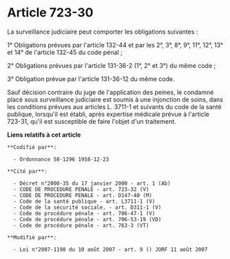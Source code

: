 # Article 723-30

La surveillance judiciaire peut comporter les obligations suivantes :

1° Obligations prévues par l'article 132-44 et par les 2°, 3°, 8°, 9°, 11°, 12°, 13° et 14° de l'article 132-45 du code
pénal ;

2° Obligations prévues par l'article 131-36-2 (1°, 2° et 3°) du même code ;

3° Obligation prévue par l'article 131-36-12 du même code.

Sauf décision contraire du juge de l'application des peines, le condamné placé sous surveillance judiciaire est soumis à une
injonction de soins, dans les conditions prévues aux articles L. 3711-1 et suivants du code de la santé publique, lorsqu'il
est établi, après expertise médicale prévue à l'article 723-31, qu'il est susceptible de faire l'objet d'un traitement.

**Liens relatifs à cet article**

	**Codifié par**:

	  - Ordonnance 58-1296 1958-12-23

	**Cité par**:

	  - Décret n°2000-35 du 17 janvier 2000 - art. 1 (Ab)
	  - CODE DE PROCEDURE PENALE - art. 723-32 (V)
	  - CODE DE PROCEDURE PENALE - art. D147-40 (M)
	  - Code de la santé publique - art. L3711-1 (V)
	  - Code de la sécurité sociale. - art. D311-1 (V)
	  - Code de procédure pénale - art. 706-47-1 (V)
	  - Code de procédure pénale - art. 706-53-19 (VD)
	  - Code de procédure pénale - art. 763-3 (VT)

	**Modifié par**:

	  - Loi n°2007-1198 du 10 août 2007 - art. 9 () JORF 11 août 2007
